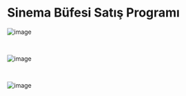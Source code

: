# Sinema Büfesi Satış Programı

![image](https://github.com/Faruk-Celik/Degiskenlerde_4_islem/assets/72822335/9f1fb638-a495-4827-b425-24a87e949148)

<br/>

![image](https://github.com/Faruk-Celik/Degiskenlerde_4_islem/assets/72822335/1593a23f-4133-46d7-9e41-0d8e67c5110a)

<br/>

![image](https://github.com/Faruk-Celik/Degiskenlerde_4_islem/assets/72822335/2dc36152-15aa-49ad-856a-a2053d98855c)

